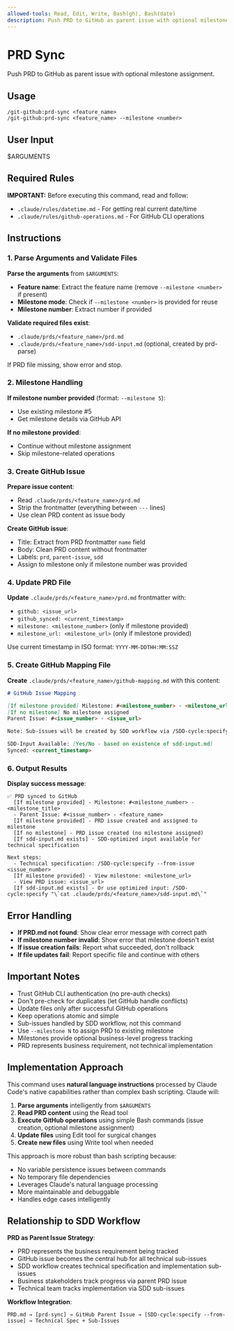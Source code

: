 ```yaml
---
allowed-tools: Read, Edit, Write, Bash(gh), Bash(date)
description: Push PRD to GitHub as parent issue with optional milestone assignment
---
```


# PRD Sync

Push PRD to GitHub as parent issue with optional milestone assignment.

## Usage

```
/git-github:prd-sync <feature_name>
/git-github:prd-sync <feature_name> --milestone <number>
```

## User Input

$ARGUMENTS

## Required Rules

**IMPORTANT:** Before executing this command, read and follow:

- `.claude/rules/datetime.md` - For getting real current date/time
- `.claude/rules/github-operations.md` - For GitHub CLI operations

## Instructions

### 1. Parse Arguments and Validate Files

**Parse the arguments** from `$ARGUMENTS`:

- **Feature name**: Extract the feature name (remove `--milestone <number>` if present)
- **Milestone mode**: Check if `--milestone <number>` is provided for reuse
- **Milestone number**: Extract number if provided

**Validate required files exist**:

- `.claude/prds/<feature_name>/prd.md`
- `.claude/prds/<feature_name>/sdd-input.md` (optional, created by prd-parse)

If PRD file missing, show error and stop.

### 2. Milestone Handling

**If milestone number provided** (format: `--milestone 5`):

- Use existing milestone #5
- Get milestone details via GitHub API

**If no milestone provided**:

- Continue without milestone assignment
- Skip milestone-related operations

### 3. Create GitHub Issue

**Prepare issue content**:

- Read `.claude/prds/<feature_name>/prd.md`
- Strip the frontmatter (everything between `---` lines)
- Use clean PRD content as issue body

**Create GitHub issue**:

- Title: Extract from PRD frontmatter `name` field
- Body: Clean PRD content without frontmatter
- Labels: `prd`, `parent-issue`, `sdd`
- Assign to milestone only if milestone number was provided

### 4. Update PRD File

**Update** `.claude/prds/<feature_name>/prd.md` frontmatter with:

- `github: <issue_url>`
- `github_synced: <current_timestamp>`
- `milestone: <milestone_number>` (only if milestone provided)
- `milestone_url: <milestone_url>` (only if milestone provided)

Use current timestamp in ISO format: `YYYY-MM-DDTHH:MM:SSZ`

### 5. Create GitHub Mapping File

**Create** `.claude/prds/<feature_name>/github-mapping.md` with this content:

```markdown
# GitHub Issue Mapping

[If milestone provided] Milestone: #<milestone_number> - <milestone_url>
[If no milestone] No milestone assigned
Parent Issue: #<issue_number> - <issue_url>

Note: Sub-issues will be created by SDD workflow via /SDD-cycle:specify --from-issue <issue_number>

SDD-Input Available: [Yes/No - based on existence of sdd-input.md]
Synced: <current_timestamp>
```

### 6. Output Results

**Display success message**:

```
✅ PRD synced to GitHub
  [If milestone provided] - Milestone: #<milestone_number> - <milestone_title>
  - Parent Issue: #<issue_number> - <feature_name>
  [If milestone provided] - PRD issue created and assigned to milestone
  [If no milestone] - PRD issue created (no milestone assigned)
  [If sdd-input.md exists] - SDD-optimized input available for technical specification

Next steps:
  - Technical specification: /SDD-cycle:specify --from-issue <issue_number>
  [If milestone provided] - View milestone: <milestone_url>
  - View PRD issue: <issue_url>
  [If sdd-input.md exists] - Or use optimized input: /SDD-cycle:specify "\`cat .claude/prds/<feature_name>/sdd-input.md\`"
```

## Error Handling

- **If PRD.md not found**: Show clear error message with correct path
- **If milestone number invalid**: Show error that milestone doesn't exist
- **If issue creation fails**: Report what succeeded, don't rollback
- **If file updates fail**: Report specific file and continue with others

## Important Notes

- Trust GitHub CLI authentication (no pre-auth checks)
- Don't pre-check for duplicates (let GitHub handle conflicts)
- Update files only after successful GitHub operations
- Keep operations atomic and simple
- Sub-issues handled by SDD workflow, not this command
- Use `--milestone N` to assign PRD to existing milestone
- Milestones provide optional business-level progress tracking
- PRD represents business requirement, not technical implementation

## Implementation Approach

This command uses **natural language instructions** processed by Claude Code's native capabilities rather than complex bash scripting. Claude will:

1. **Parse arguments** intelligently from `$ARGUMENTS`
2. **Read PRD content** using the Read tool
3. **Execute GitHub operations** using simple Bash commands (issue creation, optional milestone assignment)
4. **Update files** using Edit tool for surgical changes
5. **Create new files** using Write tool when needed

This approach is more robust than bash scripting because:

- No variable persistence issues between commands
- No temporary file dependencies
- Leverages Claude's natural language processing
- More maintainable and debuggable
- Handles edge cases intelligently

## Relationship to SDD Workflow

**PRD as Parent Issue Strategy**:

- PRD represents the business requirement being tracked
- GitHub issue becomes the central hub for all technical sub-issues
- SDD workflow creates technical specification and implementation sub-issues
- Business stakeholders track progress via parent PRD issue
- Technical team tracks implementation via SDD sub-issues

**Workflow Integration**:

```
PRD.md → [prd-sync] → GitHub Parent Issue → [SDD-cycle:specify --from-issue] → Technical Spec + Sub-Issues
```
